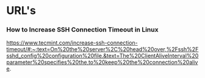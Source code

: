 # URL's
### How to Increase SSH Connection Timeout in Linux
https://www.tecmint.com/increase-ssh-connection-timeout/#:~:text=On%20the%20server%2C%20head%20over,%2Fssh%2Fsshd_config%20configuration%20file.&text=The%20ClientAliveInterval%20parameter%20specifies%20the,to%20keep%20the%20connection%20alive.


